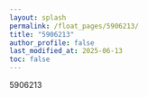 ```yaml
---
layout: splash
permalink: /float_pages/5906213/
title: "5906213"
author_profile: false
last_modified_at: 2025-06-13
toc: false
---
```

 
5906213
